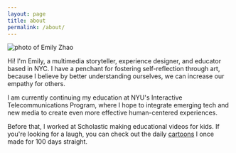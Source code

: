 ```yaml
---
layout: page
title: about
permalink: /about/
---
```


<img class="pro-pic" src="{{ site.baseurl }}/../images/pro-pic.png" alt="photo of Emily Zhao">

Hi! I'm Emily, a multimedia storyteller, experience designer, and educator based in NYC. I have a penchant for fostering self-reflection through art, because I believe by better understanding ourselves, we can increase our empathy for others.

I am currently continuing my education at NYU's Interactive Telecommunications Program, where I hope to integrate emerging tech and new media to create even more effective human-centered experiences. 

Before that, I worked at Scholastic making educational videos for kids. If you're looking for a laugh, you can check out the daily [cartoons](https://www.instagram.com/everydaysajoke/) I once made for 100 days straight.
